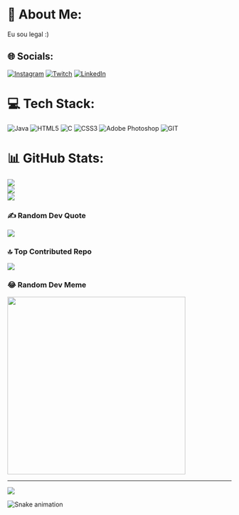# 💫 About Me:
Eu sou legal :)


## 🌐 Socials:
[![Instagram](https://img.shields.io/badge/Instagram-%23E4405F.svg?logo=Instagram&logoColor=white)](https://instagram.com/leoneluniverse) [![Twitch](https://img.shields.io/badge/Twitch-%239146FF.svg?logo=Twitch&logoColor=white)](https://twitch.tv/srayazigi) [![LinkedIn](https://img.shields.io/badge/LinkedIn-%230077B5.svg?logo=linkedin&logoColor=white)](https://linkedin.com/in/https://www.linkedin.com/in/sabrina-leonel-da-silva-a35438224?utm_source=share&utm_campaign=share_via&utm_content=profile&utm_medium=android_app) 

# 💻 Tech Stack:
![Java](https://img.shields.io/badge/java-%23ED8B00.svg?style=for-the-badge&logo=openjdk&logoColor=white) ![HTML5](https://img.shields.io/badge/html5-%23E34F26.svg?style=for-the-badge&logo=html5&logoColor=white) ![C](https://img.shields.io/badge/c-%2300599C.svg?style=for-the-badge&logo=c&logoColor=white) ![CSS3](https://img.shields.io/badge/css3-%231572B6.svg?style=for-the-badge&logo=css3&logoColor=white) ![Adobe Photoshop](https://img.shields.io/badge/adobe%20photoshop-%2331A8FF.svg?style=for-the-badge&logo=adobe%20photoshop&logoColor=white) ![GIT](https://img.shields.io/badge/Git-fc6d26?style=for-the-badge&logo=git&logoColor=white)
# 📊 GitHub Stats:
![](https://github-readme-stats.vercel.app/api?username=SabrinaLeonel&theme=dark&hide_border=false&include_all_commits=true&count_private=true)<br/>
![](https://github-readme-streak-stats.herokuapp.com/?user=SabrinaLeonel&theme=dark&hide_border=false)<br/>
![](https://github-readme-stats.vercel.app/api/top-langs/?username=SabrinaLeonel&theme=dark&hide_border=false&include_all_commits=true&count_private=true&layout=compact)

### ✍️ Random Dev Quote
![](https://quotes-github-readme.vercel.app/api?type=horizontal&theme=radical)


### 🔝 Top Contributed Repo
![](https://github-contributor-stats.vercel.app/api?username=SabrinaLeonel&limit=5&theme=dark&combine_all_yearly_contributions=true)


### 😂 Random Dev Meme
<img src='https://randommeme-five.vercel.app/' style="height: 400px;"/>

---
[![](https://visitcount.itsvg.in/api?id=SabrinaLeonel&icon=0&color=0)](https://visitcount.itsvg.in)

<!-- Proudly created with GPRM ( https://gprm.itsvg.in ) -->

 ![Snake animation](https://github.com/SabrinaLeonel/SabrinaLeonel/blob/output/github-contribution-grid-snake.svg)

